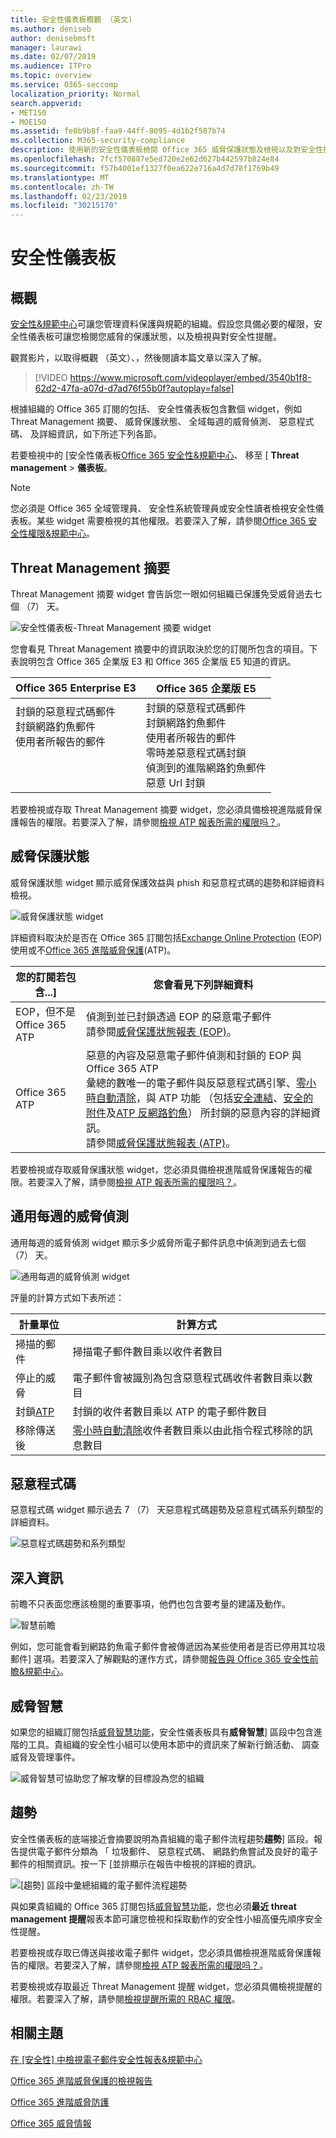 ```yaml
---
title: 安全性儀表板概觀 （英文)
ms.author: deniseb
author: denisebmsft
manager: laurawi
ms.date: 02/07/2019
ms.audience: ITPro
ms.topic: overview
ms.service: O365-seccomp
localization_priority: Normal
search.appverid:
- MET150
- MOE150
ms.assetid: fe0b9b8f-faa9-44ff-8095-4d1b2f507b74
ms.collection: M365-security-compliance
description: 使用新的安全性儀表板檢閱 Office 365 威脅保護狀態及檢視以及對安全性提醒。
ms.openlocfilehash: 7fcf570887e5ed720e2e62d627b442597b824e84
ms.sourcegitcommit: f57b4001ef1327f0ea622e716a4d7d78f1769b49
ms.translationtype: MT
ms.contentlocale: zh-TW
ms.lasthandoff: 02/23/2019
ms.locfileid: "30215170"
---
```

# <a name="security-dashboard"></a>安全性儀表板

## <a name="overview"></a>概觀

[安全性&amp;規範中心](go-to-the-securitycompliance-center.md)可讓您管理資料保護與規範的組織。假設您具備必要的權限，安全性儀表板可讓您檢閱您威脅的保護狀態，以及檢視與對安全性提醒。 
  
觀賞影片，以取得概觀 （英文）、，然後閱讀本篇文章以深入了解。
  
> [!VIDEO https://www.microsoft.com/videoplayer/embed/3540b1f8-62d2-47fa-a07d-d7ad76f55b0f?autoplay=false]
  
根據組織的 Office 365 訂閱的包括、 安全性儀表板包含數個 widget，例如 Threat Management 摘要、 威脅保護狀態、 全域每週的威脅偵測、 惡意程式碼、 及詳細資訊，如下所述下列各節。
  
若要檢視中的 [安全性儀表板[Office 365 安全性&amp;規範中心](go-to-the-securitycompliance-center.md)、 移至 [ **Threat management** \> **儀表板**。
  
> [!NOTE]
> 您必須是 Office 365 全域管理員、 安全性系統管理員或安全性讀者檢視安全性儀表板。某些 widget 需要檢視的其他權限。若要深入了解，請參閱[Office 365 安全性權限&amp;規範中心](permissions-in-the-security-and-compliance-center.md)。 
  
## <a name="threat-management-summary"></a>Threat Management 摘要

Threat Management 摘要 widget 會告訴您一眼如何組織已保護免受威脅過去七個 （7） 天。

![安全性儀表板-Threat Management 摘要 widget](media/SecDash-ThreatMgmtSummary.png)

您會看見 Threat Management 摘要中的資訊取決於您的訂閱所包含的項目。下表說明包含 Office 365 企業版 E3 和 Office 365 企業版 E5 知道的資訊。


|Office 365 Enterprise E3  |Office 365 企業版 E5  |
|---------|---------|
|封鎖的惡意程式碼郵件<br/>封鎖網路釣魚郵件<br>使用者所報告的郵件<br><br><br><br> |封鎖的惡意程式碼郵件<br>封鎖網路釣魚郵件<br>使用者所報告的郵件<br>零時差惡意程式碼封鎖<br>偵測到的進階網路釣魚郵件<br>惡意 Url 封鎖 |

若要檢視或存取 Threat Management 摘要 widget，您必須具備檢視進階威脅保護報告的權限。若要深入了解，請參閱[檢視 ATP 報表所需的權限吗？](view-reports-for-atp.md#what-permissions-are-needed-to-view-the-atp-reports)。 

## <a name="threat-protection-status"></a>威脅保護狀態

威脅保護狀態 widget 顯示威脅保護效益與 phish 和惡意程式碼的趨勢和詳細資料檢視。 

![威脅保護狀態 widget](media/tpswidget.png)

詳細資料取決於是否在 Office 365 訂閱包括[Exchange Online Protection](eop/exchange-online-protection-eop.md) (EOP) 使用或不[Office 365 進階威脅保護](office-365-atp.md)(ATP)。


|您的訂閱若包含...] |您會看見下列詳細資料 |
|---------|---------|
|EOP，但不是 Office 365 ATP     |偵測到並已封鎖透過 EOP 的惡意電子郵件<br> 請參閱[威脅保護狀態報表 (EOP)](view-email-security-reports.md#threat-protection-status-report)。| |
|Office 365 ATP |惡意的內容及惡意電子郵件偵測和封鎖的 EOP 與 Office 365 ATP<br>彙總的數唯一的電子郵件與反惡意程式碼引擎、[零小時自動清除](zero-hour-auto-purge.md)，與 ATP 功能 （包括[安全連結](atp-safe-links.md)、[安全的附件](atp-safe-attachments.md)及[ATP 反網路釣魚](atp-anti-phishing.md)） 所封鎖的惡意內容的詳細資訊。<br>請參閱[威脅保護狀態報表 (ATP)](view-reports-for-atp.md#threat-protection-status-report)。 | 

若要檢視或存取威脅保護狀態 widget，您必須具備檢視進階威脅保護報告的權限。若要深入了解，請參閱[檢視 ATP 報表所需的權限吗？](view-reports-for-atp.md#what-permissions-are-needed-to-view-the-atp-reports)。 

## <a name="global-weekly-threat-detections"></a>通用每週的威脅偵測
 
通用每週的威脅偵測 widget 顯示多少威脅所電子郵件訊息中偵測到過去七個 （7） 天。

![通用每週的威脅偵測 widget](media/globalweeklythreatdetections.png)

評量的計算方式如下表所述：

|計量單位  |計算方式  |
|---------|---------|
|掃描的郵件 |掃描電子郵件數目乘以收件者數目 |
|停止的威脅  |電子郵件會被識別為包含惡意程式碼收件者數目乘以數目 |
|封鎖[ATP](office-365-atp.md) |封鎖的收件者數目乘以 ATP 的電子郵件數目 |
|移除傳送後 |[零小時自動清除](zero-hour-auto-purge.md)收件者數目乘以由此指令程式移除的訊息數目 |

## <a name="malware"></a>惡意程式碼

惡意程式碼 widget 顯示過去 7 （7） 天惡意程式碼趨勢及惡意程式碼系列類型的詳細資料。

![惡意程式碼趨勢和系列類型](media/malwarewidgetatpe5.png)
 
## <a name="insights"></a>深入資訊

前瞻不只表面您應該檢閱的重要事項，他們也包含要考量的建議及動作。 

![智慧前瞻](media/smartinsights.png)

例如，您可能會看到網路釣魚電子郵件會被傳遞因為某些使用者是否已停用其垃圾郵件] 選項。若要深入了解觀點的運作方式，請參閱[報告與 Office 365 安全性前瞻&amp;規範中心](reports-and-insights-in-security-and-compliance.md)。
  
## <a name="threat-intelligence"></a>威脅智慧

如果您的組織訂閱包括[威脅智慧功能](office-365-ti.md)，安全性儀表板具有**威脅智慧**] 區段中包含進階的工具。貴組織的安全性小組可以使用本節中的資訊來了解新行銷活動、 調查威脅及管理事件。 
  
![威脅智慧可協助您了解攻擊的目標設為您的組織](media/threatintelwidget.png)
  
  
## <a name="trends"></a>趨勢

安全性儀表板的底端接近會摘要說明為貴組織的電子郵件流程趨勢**趨勢**] 區段。報告提供電子郵件分類為 「 垃圾郵件、 惡意程式碼、 網路釣魚嘗試及良好的電子郵件的相關資訊。按一下 [並排顯示在報告中檢視的詳細的資訊。 
  
![[趨勢] 區段中彙總組織的電子郵件流程趨勢](media/trends.png)
  
與如果貴組織的 Office 365 訂閱包括[威脅智慧功能](office-365-ti.md)，您也必須**最近 threat management 提醒**報表本節可讓您檢視和採取動作的安全性小組高優先順序安全性提醒。 

若要檢視或存取已傳送與接收電子郵件 widget，您必須具備檢視進階威脅保護報告的權限。若要深入了解，請參閱[檢視 ATP 報表所需的權限吗？](view-reports-for-atp.md#what-permissions-are-needed-to-view-the-atp-reports)。 

若要檢視或存取最近 Threat Management 提醒 widget，您必須具備檢視提醒的權限。若要深入了解，請參閱[檢視提醒所需的 RBAC 權限](alert-policies.md#rbac-permissions-required-to-view-alerts)。
  
## <a name="related-topics"></a>相關主題

[在 [安全性] 中檢視電子郵件安全性報表&amp;規範中心](view-email-security-reports.md)
  
[Office 365 進階威脅保護的檢視報告](view-reports-for-atp.md)
  
[Office 365 進階威脅防護](office-365-atp.md)
  
[Office 365 威脅情報](office-365-ti.md)
  

